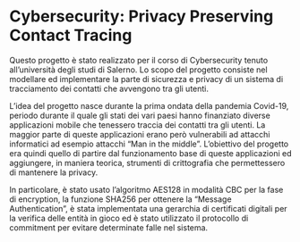 # Cybersecurity: Privacy Preserving Contact Tracing

Questo progetto è stato realizzato per il corso di Cybersecurity tenuto all’università degli studi di Salerno. Lo scopo del progetto consiste nel modellare ed implementare la parte di sicurezza e privacy di un sistema di tracciamento dei contatti che avvengono tra gli utenti. 

L’idea del progetto nasce durante la prima ondata della pandemia Covid-19, periodo durante il quale gli stati dei vari paesi hanno finanziato diverse applicazioni mobile che tenessero traccia dei contatti tra gli utenti. La maggior parte di queste applicazioni erano però vulnerabili ad attacchi informatici ad esempio attacchi “Man in the middle”.
L’obiettivo del progetto era quindi quello di partire dal funzionamento base di queste applicazioni ed aggiungere, in maniera teorica, strumenti di crittografia che permettessero di mantenere la privacy. 

In particolare, è stato usato l’algoritmo AES128 in modalità CBC per la fase di encryption, la funzione SHA256 per ottenere la “Message Authentication”, è stata implementata una gerarchia di certificati digitali per la verifica delle entità in gioco ed è stato utilizzato il protocollo di commitment per evitare determinate falle nel sistema.
